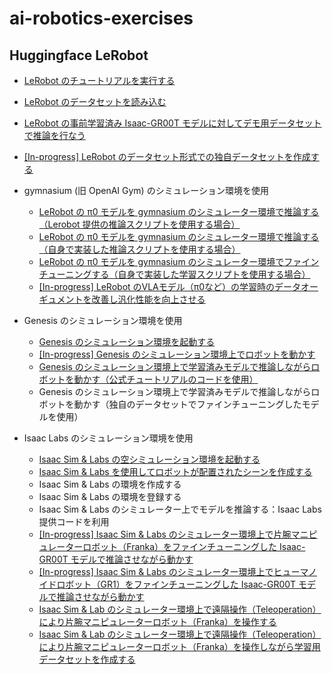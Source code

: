 # ai-robotics-exercises

## Huggingface LeRobot

- [LeRobot のチュートリアルを実行する](1/README.md)
- [LeRobot のデータセットを読み込む](2/README.md)
- [LeRobot の事前学習済み Isaac-GR00T モデルに対してデモ用データセットで推論を行なう](6/README.md)
- [[In-progress] LeRobot のデータセット形式での独自データセットを作成する](12/README.md)

- gymnasium (旧 OpenAI Gym) のシミュレーション環境を使用
    - [LeRobot の π0 モデルを gymnasium のシミュレーター環境で推論する（Lerobot 提供の推論スクリプトを使用する場合）](4/README.md)
    - [LeRobot の π0 モデルを gymnasium のシミュレーター環境で推論する（自身で実装した推論スクリプトを使用する場合）](3/README.md)
    - [LeRobot の π0 モデルを gymnasium のシミュレーター環境でファインチューニングする（自身で実装した学習スクリプトを使用する場合）](5/README.md)
    - [[In-progress] LeRobot のVLAモデル（π0など）の学習時のデータオーギュメントを改善し汎化性能を向上させる](6/README.md)

- Genesis のシミュレーション環境を使用
    - [Genesis のシミュレーション環境を起動する](13/README.md)
    - [[In-progress] Genesis のシミュレーション環境上でロボットを動かす](14/README.md)
    - [Genesis のシミュレーション環境上で学習済みモデルで推論しながらロボットを動かす（公式チュートリアルのコードを使用）](https://genesis-world.readthedocs.io/ja/latest/user_guide/getting_started/locomotion.html)
    - Genesis のシミュレーション環境上で学習済みモデルで推論しながらロボットを動かす（独自のデータセットでファインチューニングしたモデルを使用）

- Isaac Labs のシミュレーション環境を使用
    - [Isaac Sim & Labs の空シミュレーション環境を起動する](7/README.md)
    - [Isaac Sim & Labs を使用してロボットが配置されたシーンを作成する](8/README.md)
    - Isaac Sim & Labs の環境を作成する
    - Isaac Sim & Labs の環境を登録する
    - Isaac Sim & Labs のシミュレーター上でモデルを推論する：Isaac Labs 提供コードを利用
    - [[In-progress] Isaac Sim & Labs のシミュレーター環境上で片腕マニピュレーターロボット（Franka）をファインチューニングした Isaac-GR00T モデルで推論させながら動かす](10/README.md)
    - [[In-progress] Isaac Sim & Labs のシミュレーター環境上でヒューマノイドロボット（GR1）をファインチューニングした Isaac-GR00T モデルで推論させながら動かす](9/README.md)
    - [Isaac Sim & Lab のシミュレーター環境上で遠隔操作（Teleoperation）により片腕マニピュレーターロボット（Franka）を操作する](17/README.md)
    - [Isaac Sim & Lab のシミュレーター環境上で遠隔操作（Teleoperation）により片腕マニピュレーターロボット（Franka）を操作しながら学習用データセットを作成する](18/README.md)
